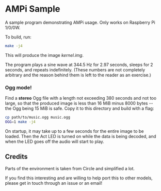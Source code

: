 # AMPi Sample

A sample program demonstrating AMPi usage. Only works on
Raspberry Pi 1/0/0W.

To build, run:

```sh
make -j4
```

This will produce the image _kernel.img_.

The program plays a sine wave at 344.5 Hz for 2.97 seconds,
sleeps for 2 seconds, and repeats indefinitely. (These
numbers are not completely arbitrary and the reason behind
them is left to the reader as an exercise.)

### Ogg mode!

Find a **stereo** Ogg file with a length not exceeding 380
seconds and not too large, so that the produced image is less
than 16 MiB minus 8000 bytes -- the Ogg being 15 MiB is safe.
Copy it to this directory and build with a flag:

```sh
cp path/to/music.ogg music.ogg
OGG=1 make -j4
```

On startup, it may take up to a few seconds for the entire
image to be loaded. Then the Act LED is turned on while the
data is being decoded, and when the LED goes off the audio
will start to play.

## Credits

Parts of the environment is taken from Circle and simplified
a lot.

If you find this interesting and are willing to help port
this to other models, please get in touch through an issue
or an email!
